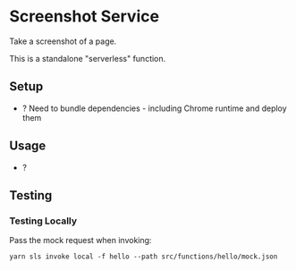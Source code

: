 # Screenshot Service

Take a screenshot of a page.

This is a standalone "serverless" function.


## Setup

- ? Need to bundle dependencies - including Chrome runtime and deploy them


## Usage

- ?


## Testing

### Testing Locally

Pass the mock request when invoking:

```cli
yarn sls invoke local -f hello --path src/functions/hello/mock.json
```
